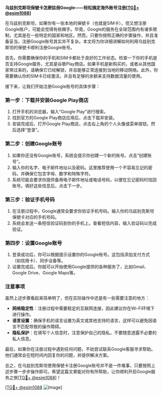 **乌兹别克斯坦保號卡怎麽註冊Google——轻松搞定海外账号注册[[TG💪+ @esim1088](https://t.me/s/esim1088)]**

在乌兹别克斯坦，如果你有一张本地的保號卡（也就是SIM卡），但又想注册Google账户，可能会觉得有些棘手。毕竟，Google的服务在全球范围内有诸多限制，尤其是在一些特定的国家和地区。然而，只要你按照正确的步骤操作，并且准备妥当，注册Google账号其实并不复杂。本文将为你详细讲解如何利用乌兹别克斯坦的保號卡顺利注册Google账号。

首先，你需要确保你的手机和SIM卡都处于良好的工作状态。检查一下你的手机是否支持Google服务，尤其是谷歌Play商店。如果手机是新购买的，或者从其他国家带过来的，请确保它已经解锁，并且能够正常连接到当地的移动网络。此外，你需要确认你的SIM卡已经激活，并且有足够的余额来支持数据流量的使用。

接下来，让我们开始注册Google账号的具体步骤：

### 第一步：下载并安装Google Play商店

1. 打开手机的浏览器，输入“Google Play”进行搜索。
2. 找到官方的Google Play商店应用后，点击下载并安装。
3. 安装完成后，打开Google Play商店，点击右上角的个人头像或菜单按钮，然后选择“登录”。

### 第二步：创建Google账号

1. 如果你还没有Google账号，系统会提示你创建一个新的账号。点击“创建账号”。
2. 输入你的名字、电子邮件地址以及密码。这里推荐使用一个不容易忘记的密码，并确保它包含字母、数字和特殊字符。
3. 系统可能会要求你提供备用电子邮件地址或电话号码，以便在忘记密码时找回账号。填好这些信息后，点击下一步。

### 第三步：验证手机号码

1. 在注册过程中，Google通常会要求你验证手机号码。输入你的乌兹别克斯坦保號卡对应的手机号码。
2. 系统会发送一条短信验证码到你的手机上。查看短信内容，输入验证码以完成验证。

### 第四步：设置Google账号

1. 登录成功后，你可以根据提示设置你的Google账号。这包括添加支付方式（如信用卡）、同步设备等。
2. 设置完成后，你就可以开始使用Google提供的各种服务了，比如Gmail、Google Drive、Google Maps等。

### 注意事项

虽然上述步骤看起来简单明了，但在实际操作中还是有一些需要注意的地方：

- **网络稳定性**：注册过程中需要稳定的互联网连接，因此建议你在Wi-Fi环境下进行操作。
- **语言设置**：确保手机的语言设置为英文或其他支持的语言，这样可以避免因语言不匹配导致的操作障碍。
- **隐私保护**：在填写个人信息时，注意保护自己的隐私，不要随意透露不必要的私人信息。

最后，如果你在注册过程中遇到任何问题，不妨尝试联系Google客服寻求帮助。他们通常会在短时间内回复你的问题，并提供解决方案。

总之，在乌兹别克斯坦使用保號卡注册Google账号并不是一件难事，只要按照上述步骤一步步操作即可。希望这篇文章能对你有所帮助，让你顺利开启Google服务之旅[[TG💪+ @esim1088](https://t.me/s/esim1088)]！

[[TG💪+ @esim1088](https://t.me/s/esim1088) ![Image](https://i.postimg.cc/4NQfJmqS/Snipaste-2025-05-13-00-14-12.png)]